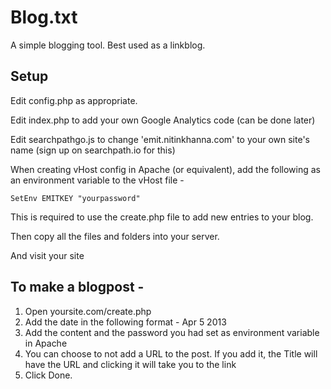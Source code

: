 Blog.txt
========

A simple blogging tool. Best used as a linkblog.

Setup
------

Edit config.php as appropriate.

Edit index.php to add your own Google Analytics code (can be done later)

Edit searchpathgo.js to change 'emit.nitinkhanna.com' to your own site's name (sign up on searchpath.io for this)

When creating vHost config in Apache (or equivalent), add the following as an environment variable to the vHost file - 

    SetEnv EMITKEY "yourpassword"

This is required to use the create.php file to add new entries to your blog.

Then copy all the files and folders into your server.

And visit your site


To make a blogpost - 
--------------------
1. Open yoursite.com/create.php
2. Add the date in the following format - Apr 5 2013
3. Add the content and the password you had set as environment variable in Apache
4. You can choose to not add a URL to the post. If you add it, the Title will have the URL and clicking it will take you to the link
5. Click Done.
